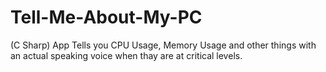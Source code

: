 # Tell-Me-About-My-PC
(C Sharp) App Tells you CPU Usage, Memory Usage and other things with an actual speaking voice when thay are at critical levels.
 
